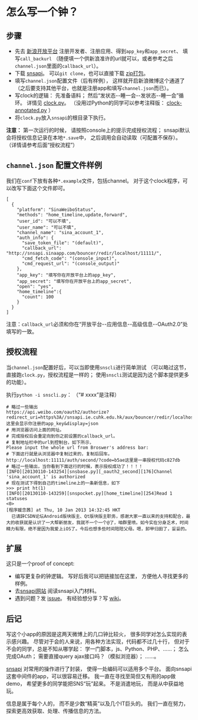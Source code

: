 # 怎么写一个钟？

## 步骤

   * 先去
   [新浪开放平台](http://open.weibo.com/development)
   注册开发者、注册应用、得到`app_key`和`app_secret`、
   填写`call_backurl`
   （随便填一个供新浪准许的url就可以，或者参考之后`channel.json`里面的`callback_url`）。
   * 下载
   [snsapi](https://github.com/hupili/snsapi/)。
   可以`git clone`，也可以直接下载
   [zip打包](https://github.com/hupili/snsapi/archive/master.zip)。
   * 填写`channel.json`配置文件（后有样例），
   这样就开启新浪微博这个通道了
   （之后要支持其他平台，也就是注册app和填写`channel.json`而已）。
   * 写clock的逻辑：
   先准备语料；
   然后“发状态--睡一会--发状态--睡一会”循环。
   详情见
   [clock.py](https://github.com/hupili/snsapi/blob/master/app/clock/clock.py)。
   （没用过Python的同学可以参考注释版：
   [clock-annotated.py](https://github.com/hupili/snsapi/blob/master/app/clock/clock-annotated.py) 
   ）
   * 将`clock.py`放入`snsapi`的根目录下执行。

**注意：**
第一次运行的时候，
请按照console上的提示完成授权流程；
snsapi默认会将授权信息记录在本地`*.save`中，
之后调用会自动读取（可配置不保存）。
（详情请参考后面“授权流程”）

## `channel.json` 配置文件样例

我们在`conf`下放有各种`*.example`文件，包括channel。
对于这个clock程序，可以改写下面这个文件即可。

```
[
  {
    "platform": "SinaWeiboStatus", 
    "methods": "home_timeline,update,forward",
    "user_id": "可以不填", 
    "user_name": "可以不填",
    "channel_name": "sina_account_1", 
    "auth_info": {
      "save_token_file": "(default)", 
      "callback_url": "http://snsapi.sinaapp.com/bouncer/redir/localhost/11111/", 
      "cmd_fetch_code": "(console_input)", 
      "cmd_request_url": "(console_output)"
    }, 
    "app_key": "填写你在开放平台上的app_key", 
    "app_secret": "填写你在开放平台上的app_secret", 
    "open": "yes", 
    "home_timeline":{
      "count": 100
    }
  } 
]
```

注意：`callback_url`必须和你在“开放平台--应用信息--高级信息--OAuth2.0”处填写的一致。

## 授权流程

当`channel.json`配置好后，可以当即使用`snscli`进行简单测试
（可以略过这节，直接跑`clock.py`，授权流程是一样的；
使用`snscli`测试是因为这个脚本提供更多的功能）。

执行`python -i snscli.py`：
（“# xxxx”是注释）

```
# 略过一些输出
https://api.weibo.com/oauth2/authorize?redirect_uri=https%3A//snsapi.ie.cuhk.edu.hk/aux/bouncer/redir/localhost/11111/&response_type=code&client_id=这里会显示你注册的app_key&display=json
# 用浏览器访问上面的网址。
# 完成授权后会重定向到你之前设置的callback_url。
# 复制地址栏中的url到控制台，如下所示，
Please input the whole url from Broswer's address bar:
# 下面这行就是从浏览器中复制过来的，复制后回车。
http://localhost:11111/auth/second/?code=b5ae这里是一串授权代码c827db
# 略过一些输出，当你看到下面这行的时候，表示授权成功了！！！！
[INFO][20130110-143254][snsbase.py][_oauth2_second][176]Channel 'sina_account_1' is authorized
# 现在测试下得到自己的timeline上的一条新信息，如下
>>> print ht(1)
[INFO][20130110-143259][snspocket.py][home_timeline][254]Read 1 statuses
<0>
[程序媛念茜] at Thu, 10 Jan 2013 14:32:45 HKT 
  已请辞CSDN论坛Android版块版主、Qt版块版主职务，感谢大家一直以来的支持和配合，最大的收获就是认识了一大帮新朋友，我就不一个一个@了，咱群里喷。如今实在分身乏术，时间精力有限，绝不是因为我爱上iOS了。今后也想多些时间陪陪父母。嗯，卸甲归田了，妥妥的。
```

## 扩展

这只是一个proof of concept:

   * 编写更复杂的钟逻辑。
   写好后我可以把链接加在这里，
   方便他人寻找更多的样例。
   * 去[snsapi网站](https://snsapi.ie.cuhk.edu.hk/)
   阅读snsapi入门材料。
   * 遇到问题？发
   [issue](https://github.com/hupili/snsapi/issues?state=open)。
   有经验想分享？写
   [wiki](https://github.com/hupili/snsapi/wiki)。

## 后记

写这个小app的原因是这两天微博上的几口钟比较火，
很多同学对怎么实现的表示感兴趣。
尽管对于会的人来说，用各种方法实现，代码都不过几十行，
但对于不会的同学，总是不知从哪学起：
学一门脚本，js、Python、PHP、……；
怎么完成OAuth；
需要直接query ajax接口吗？（模拟浏览器）；
……。

[snsapi](https://snsapi.ie.cuhk.edu.hk/)
对常用的操作进行了封装，
使得一处编码可以适用多个平台。
面向snsapi这套中间件的app，可以很容易迁移。
我一直在寻找至简但又有用的app做demo，
希望更多的同学能把SNS“玩”起来。
不是消遣地玩，
而是从中获益地玩。

信息是属于每个人的，
而不是少数“精英”以及几个IT巨头的。
我们一直在努力，
探索更高效获取、处理、传播信息的方法。
